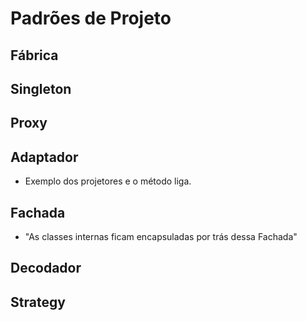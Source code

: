 # Padrões de Projeto

## Fábrica

## Singleton

## Proxy

## Adaptador

- Exemplo dos projetores e o método liga.

## Fachada

- "As classes internas ficam encapsuladas por trás dessa Fachada"

## Decodador

## Strategy

